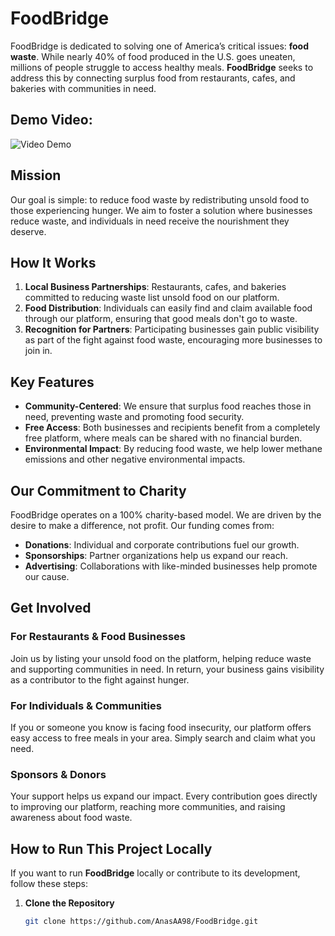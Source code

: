 # FoodBridge

FoodBridge is dedicated to solving one of America’s critical issues: **food waste**. While nearly 40% of food produced in the U.S. goes uneaten, millions of people struggle to access healthy meals. **FoodBridge** seeks to address this by connecting surplus food from restaurants, cafes, and bakeries with communities in need.

## Demo Video: 
<img src='https://imgur.com/nwZUdKs.gif' width='' alt='Video Demo' />


## Mission

Our goal is simple: to reduce food waste by redistributing unsold food to those experiencing hunger. We aim to foster a solution where businesses reduce waste, and individuals in need receive the nourishment they deserve.

## How It Works

1. **Local Business Partnerships**: Restaurants, cafes, and bakeries committed to reducing waste list unsold food on our platform.
2. **Food Distribution**: Individuals can easily find and claim available food through our platform, ensuring that good meals don't go to waste.
3. **Recognition for Partners**: Participating businesses gain public visibility as part of the fight against food waste, encouraging more businesses to join in.

## Key Features

- **Community-Centered**: We ensure that surplus food reaches those in need, preventing waste and promoting food security.
- **Free Access**: Both businesses and recipients benefit from a completely free platform, where meals can be shared with no financial burden.
- **Environmental Impact**: By reducing food waste, we help lower methane emissions and other negative environmental impacts.

## Our Commitment to Charity

FoodBridge operates on a 100% charity-based model. We are driven by the desire to make a difference, not profit. Our funding comes from:
- **Donations**: Individual and corporate contributions fuel our growth.
- **Sponsorships**: Partner organizations help us expand our reach.
- **Advertising**: Collaborations with like-minded businesses help promote our cause.

## Get Involved

### For Restaurants & Food Businesses
Join us by listing your unsold food on the platform, helping reduce waste and supporting communities in need. In return, your business gains visibility as a contributor to the fight against hunger.

### For Individuals & Communities
If you or someone you know is facing food insecurity, our platform offers easy access to free meals in your area. Simply search and claim what you need.

### Sponsors & Donors
Your support helps us expand our impact. Every contribution goes directly to improving our platform, reaching more communities, and raising awareness about food waste.

## How to Run This Project Locally

If you want to run **FoodBridge** locally or contribute to its development, follow these steps:

1. **Clone the Repository**
   ```bash
   git clone https://github.com/AnasAA98/FoodBridge.git

